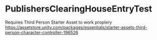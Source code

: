 # PublishersClearingHouseEntryTest
Requires Third Person Starter Asset to work proplery 
https://assetstore.unity.com/packages/essentials/starter-assets-third-person-character-controller-196526
